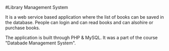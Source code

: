 #Library Management System 

It is a web service based application where the list of books can be saved in the database. People can login and can read books and can alsohire or purchase books. 

The application is built through PHP & MySQL. It was a part of the course "Databade Management System".
